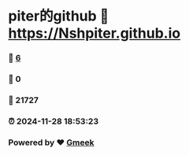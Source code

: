 # piter的github :link: https://Nshpiter.github.io 
### :page_facing_up: [6](https://Nshpiter.github.io/tag.html) 
### :speech_balloon: 0 
### :hibiscus: 21727 
### :alarm_clock: 2024-11-28 18:53:23 
### Powered by :heart: [Gmeek](https://github.com/Meekdai/Gmeek)
